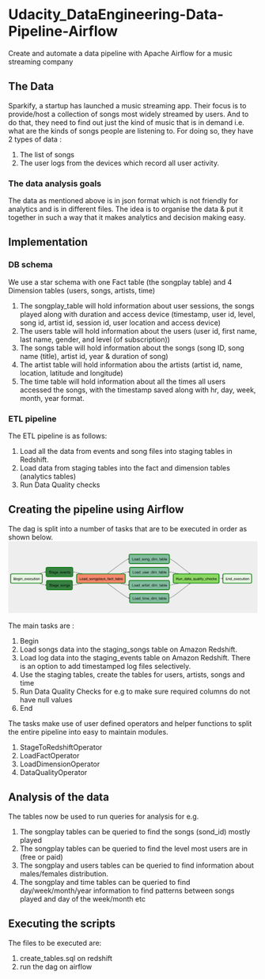 # Udacity_DataEngineering-Data-Pipeline-Airflow
Create and automate a data pipeline with Apache Airflow for a music streaming company

## The Data
Sparkify, a startup has launched a music streaming app. Their focus is to provide/host a collection of songs most widely streamed by users. And to do that, they need to find out just the kind of music that is in demand i.e. what are the kinds of songs people are listening to.
For doing so, they have 2 types of data :
1. The list of songs
2. The user logs from the devices which record all user activity.

### The data analysis goals
The data as mentioned above is in json format which is not friendly for analytics and is in different files.
The idea is to organise the data & put it together in such a way that it makes analytics and decision making easy.

## Implementation

### DB schema 
We use a star schema with one Fact table (the songplay table) and 4 Dimension tables (users, songs, artists, time)
1. The songplay_table will hold information about user sessions, the songs played along with duration and access device (timestamp, user id, level, song id, artist id, session id, user location and access device)
2. The users table will hold information about the users (user id, first name, last name, gender, and level (of subscription))
3. The songs table will hold information about the songs (song ID, song name (title), artist id, year & duration of song)
4. The artist table will hold information abou the artists (artist id, name, location, latitude and longitude)
5. The time table will hold information about all the times all users accessed the songs, with the timestamp saved along with hr, day, week, month, year format.


### ETL pipeline
The ETL pipeline is as follows:
1. Load all the data from events and song files into staging tables in Redshift.
2. Load data from staging tables into the fact and dimension tables (analytics tables)
3. Run Data Quality checks

## Creating the pipeline using Airflow
The dag is split into a number of tasks that are to be executed in order as shown below.
![DAG](images/dag.png)

The main tasks are :
1. Begin
2. Load songs data into the staging_songs table on Amazon Redshift.
3. Load log data into the staging_events table on Amazon Redshift. There is an option to add timestamped log files selectively.
4. Use the staging tables, create the tables for users, artists, songs and time
5. Run Data Quality Checks for e.g to make sure required columns do not have null values
6. End

The tasks make use of user defined operators and helper functions to split the entire pipeline into easy to maintain modules.
1. StageToRedshiftOperator
2. LoadFactOperator
3. LoadDimensionOperator
4. DataQualityOperator

## Analysis of the data
The tables now be used to run queries for analysis for e.g.
1. The songplay tables can be queried to find the songs (sond_id) mostly played 
2. The songplay tables can be queried to find the level most users are in (free or paid)
3. The songplay and users tables can be queried to find information about males/females distribution.
4. The songplay and time tables can be queried to find day/week/month/year information to find patterns between songs played and day of the week/month etc

## Executing the scripts
The files to be executed are:
1. create_tables.sql on redshift
2. run the dag on airflow

